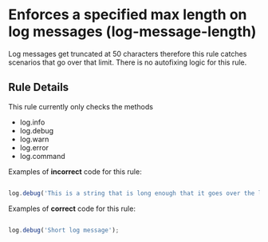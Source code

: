 # Enforces a specified max length on log messages (log-message-length)

Log messages get truncated at 50 characters therefore this rule catches scenarios that go over that limit.
There is no autofixing logic for this rule.

## Rule Details

This rule currently only checks the methods 

- log.info
- log.debug
- log.warn
- log.error
- log.command

Examples of **incorrect** code for this rule:

```js

log.debug('This is a string that is long enough that it goes over the limit');

```

Examples of **correct** code for this rule:

```js

log.debug('Short log message');

```
